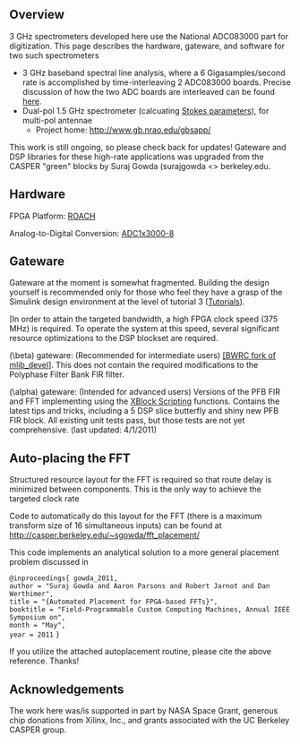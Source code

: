 ## Overview

3 GHz spectrometers developed here use the National ADC083000 part for
digitization. This page describes the hardware, gateware, and software
for two such spectrometers

  - 3 GHz baseband spectral line analysis, where a 6 Gigasamples/second
    rate is accomplished by time-interleaving 2 ADC083000 boards.
    Precise discussion of how the two ADC boards are interleaved can be
    found
    [here](http://casper.ssl.berkeley.edu/~sgowda/efficient_adc_time_interleaving.pdf).
  - Dual-pol 1.5 GHz spectrometer (calcuating [Stokes parameters](http://en.wikipedia.org/wiki/Stokes_parameters)), for
    multi-pol antennae
      - Project home: <http://www.gb.nrao.edu/gbsapp/>

This work is still ongoing, so please check back for updates\! Gateware
and DSP libraries for these high-rate applications was upgraded from the
CASPER "green" blocks by Suraj Gowda (surajgowda \<<at>\> berkeley.edu.

## Hardware

FPGA Platform: [ROACH](ROACH "wikilink")

Analog-to-Digital Conversion: [ADC1x3000-8](ADC1x3000-8 "wikilink")

## Gateware

Gateware at the moment is somewhat fragmented. Building the design
yourself is recommended only for those who feel they have a grasp of the
Simulink design environment at the level of tutorial 3
([Tutorials](Tutorials "wikilink")).

\[In order to attain the targeted bandwidth, a high FPGA clock speed
(375 MHz) is required. To operate the system at this speed, several
significant resource optimizations to the DSP blockset are required.

\(\beta\) gateware: (Recommended for intermediate users) [\[BWRC fork of
mlib\_devel](http://casper.berkeley.edu/git/?p=mlib_devel/bwrc.git;a=summary)\].
This does not contain the required modifications to the Polyphase Filter
Bank FIR filter.

\(\alpha\) gateware: (Intended for advanced users) Versions of the PFB
FIR and FFT implementing using the [XBlock
Scripting](XBlock_Scripting "wikilink") functions. Contains the latest
tips and tricks, including a 5 DSP slice butterfly and shiny new PFB FIR
block. All existing unit tests pass, but those tests are not yet
comprehensive. (last updated: 4/1/2011)

## Auto-placing the FFT

Structured resource layout for the FFT is required so that route delay
is minimized between components. This is the only way to achieve the
targeted clock rate

Code to automatically do this layout for the FFT (there is a maximum
transform size of 16 simultaneous inputs) can be found at
<http://casper.berkeley.edu/~sgowda/fft_placement/>

This code implements an analytical solution to a more general placement
problem discussed in

`@inproceedings{ gowda_2011,`  
`author = "Suraj Gowda and Aaron Parsons and Robert Jarnot and Dan
Werthimer",`  
`title = "{Automated Placement for FPGA-based FFTs}",`  
`booktitle = "Field-Programmable Custom Computing Machines, Annual IEEE
Symposium on",`  
`month = "May",`  
`year = 2011` `}`

If you utilize the attached autoplacement routine, please cite the above
reference. Thanks\!

## Acknowledgements

The work here was/is supported in part by NASA Space Grant, generous
chip donations from Xilinx, Inc., and grants associated with the UC
Berkeley CASPER group.
